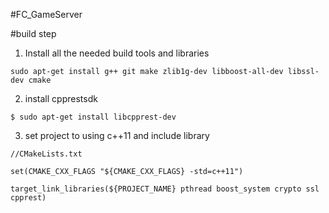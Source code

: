 #FC_GameServer

#build step

1. Install all the needed build tools and libraries

```
sudo apt-get install g++ git make zlib1g-dev libboost-all-dev libssl-dev cmake
```

2. install cpprestsdk

```
$ sudo apt-get install libcpprest-dev
```

3. set project to using c++11 and include library

```
//CMakeLists.txt

set(CMAKE_CXX_FLAGS "${CMAKE_CXX_FLAGS} -std=c++11")

target_link_libraries(${PROJECT_NAME} pthread boost_system crypto ssl cpprest)

```

